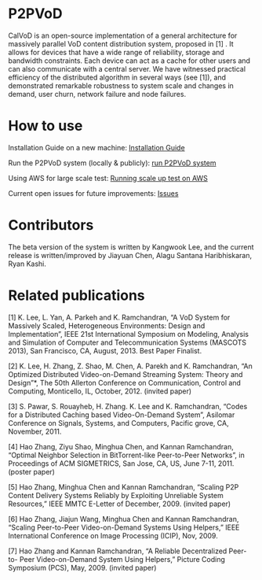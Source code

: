 P2PVoD
======

CalVoD is an open-source implementation of a general architecture for massively parallel VoD content distribution system, proposed in [1] . It allows for devices that have a wide range of reliability, storage and bandwidth constraints. Each device can act as a cache for other users and can also communicate with a central server. We have witnessed practical efficiency of the distributed algorithm in several ways (see [1]), and demonstrated remarkable robustness to system scale and changes in demand, user churn, network failure and node failures.


How to use
======
Installation Guide on a new machine: [Installation Guide](https://github.com/kw1jjang/P2PVoD/wiki/Installation-Guide)

Run the P2PVoD system (locally & publicly): [run P2PVoD system](https://github.com/kw1jjang/P2PVoD/wiki/run-P2PVoD-system)

Using AWS for large scale test: [Running scale up test on AWS](https://github.com/kw1jjang/P2PVoD/wiki/Running-scale-up-test-on-AWS)

Current open issues for future improvements: [Issues](https://github.com/kw1jjang/P2PVoD/issues)


Contributors
======
The beta version of the system is written by Kangwook Lee, and the current release is written/improved by Jiayuan Chen, Alagu Santana Haribhiskaran, Ryan Kashi.


Related publications
======
[1] K. Lee, L. Yan, A. Parkeh and K. Ramchandran, “A VoD System for Massively Scaled, Heterogeneous Environments: Design and Implementation”, IEEE 21st International Symposium on Modeling, Analysis and Simulation of Computer and Telecommunication Systems (MASCOTS 2013), San Francisco, CA, August, 2013. Best Paper Finalist.

[2] K. Lee, H. Zhang, Z. Shao, M. Chen, A. Parekh and K. Ramchandran, “An Optimized Distributed Video-on-Demand Streaming System: Theory and Design”*, The 50th Allerton Conference on Communication, Control and Computing, Monticello, IL, October, 2012. (invited paper)

[3] S. Pawar, S. Rouayheb, H. Zhang. K. Lee and K. Ramchandran, “Codes for a Distributed Caching based Video-On-Demand System”, Asilomar Conference on Signals, Systems, and Computers, Pacific grove, CA, November, 2011.

[4] Hao Zhang, Ziyu Shao, Minghua Chen, and Kannan Ramchandran, “Optimal Neighbor Selection in BitTorrent-like Peer-to-Peer Networks”, in Proceedings of ACM SIGMETRICS, San Jose, CA, US, June 7-11, 2011. (poster paper)

[5] Hao Zhang, Minghua Chen and Kannan Ramchandran, “Scaling P2P Content Delivery Systems Reliably by Exploiting Unreliable System Resources,” IEEE MMTC E-Letter of December, 2009. (invited paper)

[6] Hao Zhang, Jiajun Wang, Minghua Chen and Kannan Ramchandran, “Scaling Peer-to-Peer Video-on-Demand Systems Using Helpers,” IEEE International Conference on Image Processing (ICIP), Nov, 2009.

[7] Hao Zhang and Kannan Ramchandran, “A Reliable Decentralized Peer-to- Peer Video-on-Demand System Using Helpers,” Picture Coding Symposium (PCS), May, 2009. (invited paper)

